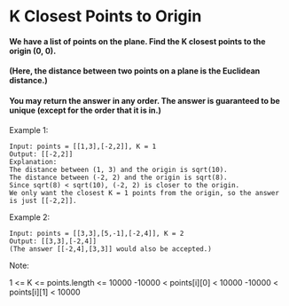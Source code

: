 # K Closest Points to Origin

#### We have a list of points on the plane. Find the K closest points to the origin (0, 0).

#### (Here, the distance between two points on a plane is the Euclidean distance.)

#### You may return the answer in any order. The answer is guaranteed to be unique (except for the order that it is in.)

Example 1:

```
Input: points = [[1,3],[-2,2]], K = 1
Output: [[-2,2]]
Explanation:
The distance between (1, 3) and the origin is sqrt(10).
The distance between (-2, 2) and the origin is sqrt(8).
Since sqrt(8) < sqrt(10), (-2, 2) is closer to the origin.
We only want the closest K = 1 points from the origin, so the answer is just [[-2,2]].
```

Example 2:

```
Input: points = [[3,3],[5,-1],[-2,4]], K = 2
Output: [[3,3],[-2,4]]
(The answer [[-2,4],[3,3]] would also be accepted.)
```

Note:

1 <= K <= points.length <= 10000
-10000 < points[i][0] < 10000
-10000 < points[i][1] < 10000

